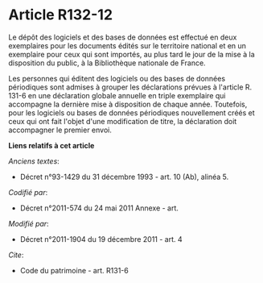# Article R132-12

Le dépôt des logiciels et des bases de données est effectué en deux exemplaires pour les documents édités sur le territoire
national et en un exemplaire pour ceux qui sont importés, au plus tard le jour de la mise à la disposition du public, à la
Bibliothèque nationale de France. 

Les personnes qui éditent des logiciels ou des bases de données périodiques sont admises à grouper les déclarations prévues à
l'article R. 131-6 en une déclaration globale annuelle en triple exemplaire qui accompagne la dernière mise à disposition de
chaque année. Toutefois, pour les logiciels ou bases de données périodiques nouvellement créés et ceux qui ont fait l'objet
d'une modification de titre, la déclaration doit accompagner le premier envoi.

**Liens relatifs à cet article**

_Anciens textes_:

  - Décret n°93-1429 du 31 décembre 1993 - art. 10 (Ab), alinéa 5.

_Codifié par_:

  - Décret n°2011-574 du 24 mai 2011 Annexe - art.

_Modifié par_:

  - Décret n°2011-1904 du 19 décembre 2011 - art. 4

_Cite_:

  - Code du patrimoine - art. R131-6
